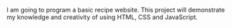 I am going to program a basic recipe website. This project will demonstrate my knowledge and creativity of using HTML, CSS and JavaScript.